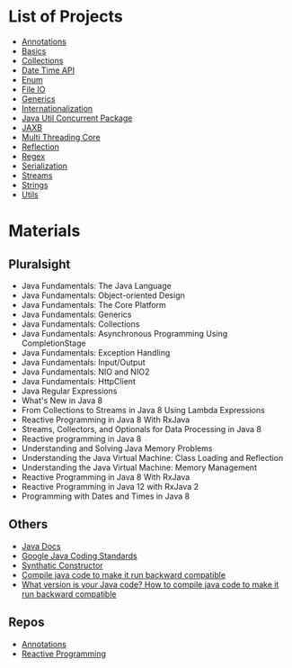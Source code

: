 # List of Projects
* [Annotations](annotations)
* [Basics](basics)
* [Collections](collections)
* [Date Time API](date-api-practice)
* [Enum](enums)
* [File IO](file-io)
* [Generics](generics)
* [Internationalization](internationalization)
* [Java Util Concurrent Package](java-util-concurrent)
* [JAXB](jaxb)
* [Multi Threading Core](multi-threading-practice)
* [Reflection](reflection)
* [Regex](regex)
* [Serialization](serialization)
* [Streams](streams)
* [Strings](strings-practice)
* [Utils](utils)

# Materials
## Pluralsight
* Java Fundamentals: The Java Language
* Java Fundamentals: Object-oriented Design 
* Java Fundamentals: The Core Platform 
* Java Fundamentals: Generics 
* Java Fundamentals: Collections 
* Java Fundamentals: Asynchronous Programming Using CompletionStage
* Java Fundamentals: Exception Handling
* Java Fundamentals: Input/Output
* Java Fundamentals: NIO and NIO2
* Java Fundamentals: HttpClient
* Java Regular Expressions
* What's New in Java 8 
* From Collections to Streams in Java 8 Using Lambda Expressions 
* Reactive Programming in Java 8 With RxJava 
* Streams, Collectors, and Optionals for Data Processing in Java 8 
* Reactive programming in Java 8
* Understanding and Solving Java Memory Problems
* Understanding the Java Virtual Machine: Class Loading and Reflection
* Understanding the Java Virtual Machine: Memory Management 
* Reactive Programming in Java 8 With RxJava
* Reactive Programming in Java 12 with RxJava 2
* Programming with Dates and Times in Java 8

## Others
* [Java Docs](http://docs.oracle.com/javase/tutorial/index.html)
* [Google Java Coding Standards](http://google.github.io/styleguide/javaguide.html)
* [Synthatic Constructor](http://javapapers.com/core-java/java-synthetic-class-method-field/)
* [Compile java code to make it run backward compatible](http://www.javaworld.com/article/2077388/core-java/what-version-is-your-java-code.html)
* [What version is your Java code? How to compile java code to make it run backward compatible](http://www.javaworld.com/article/2077388/core-java/what-version-is-your-java-code.html)

## Repos
* [Annotations](annotations)
* [Reactive Programming](reactive-programming)